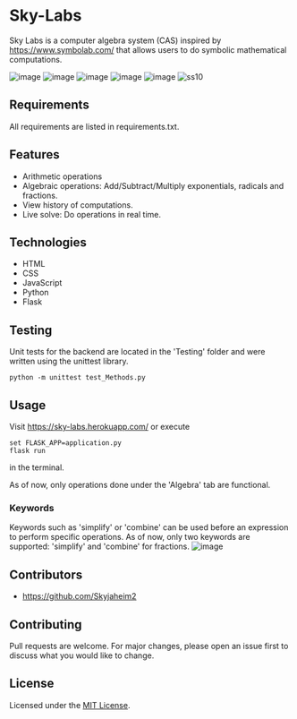 # Sky-Labs

Sky Labs is a computer algebra system (CAS) inspired by https://www.symbolab.com/ that allows users to do symbolic mathematical computations.

![image](https://user-images.githubusercontent.com/64718777/160222769-b98b45a5-01c8-416d-b0a3-b2ac1212238c.png)
![image](https://user-images.githubusercontent.com/64718777/178858974-76149a69-eb5b-41f4-9c5e-f70e59b79c0c.png)
![image](https://user-images.githubusercontent.com/64718777/178869284-b5129fa4-69c7-42fd-b41f-0985c996e211.png)
![image](https://user-images.githubusercontent.com/64718777/160734861-a7e43995-607c-4a57-a440-f7800f3cf887.png)
![image](https://user-images.githubusercontent.com/64718777/167980670-952abf3a-fa3e-4f55-b4cb-9b711e797150.png)
![ss10](https://user-images.githubusercontent.com/64718777/160222573-67394226-9da5-428d-bc60-e41604a62cc2.png)

## Requirements

All requirements are listed in requirements.txt.

## Features

* Arithmetic operations
* Algebraic operations: Add/Subtract/Multiply exponentials, radicals and fractions.
* View history of computations.
* Live solve: Do operations in real time. 

## Technologies

* HTML
* CSS
* JavaScript
* Python
* Flask


## Testing

Unit tests for the backend are located in the 'Testing' folder and were written using the unittest library.
````
python -m unittest test_Methods.py
````

## Usage
Visit https://sky-labs.herokuapp.com/ or execute

````
set FLASK_APP=application.py 
flask run
````
in the terminal.

As of now, only operations done under the 'Algebra' tab are functional.

### Keywords
Keywords such as 'simplify' or 'combine' can be used before an expression to perform specific operations.
As of now, only two keywords are supported: 'simplify' and 'combine' for fractions.
![image](https://user-images.githubusercontent.com/64718777/160222426-e78cda86-eb72-4b59-a002-0915c613eabc.png)


## Contributors

* https://github.com/Skyjaheim2

## Contributing

Pull requests are welcome. For major changes, please open an issue first to discuss what you would like to change.

## License

Licensed under the [MIT License](LICENSE).

